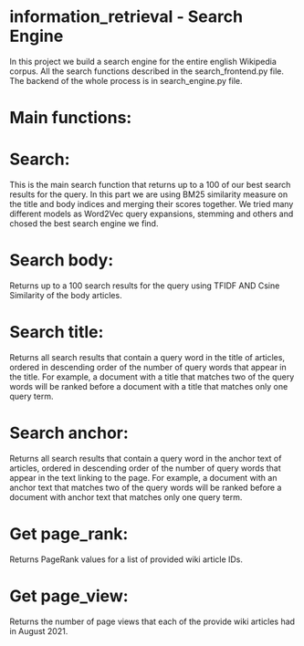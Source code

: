# information_retrieval - Search Engine
In this project we build a search engine for the entire english Wikipedia corpus.
All the search functions described in the search_frontend.py file.
The backend of the whole process is in search_engine.py file.

# Main functions:

# Search:
This is the main search function that returns up to a 100 of our best search results for the query.
In this part we are using BM25 similarity measure on the title and body indices and merging their scores together.
We tried many different models as Word2Vec query expansions, stemming and others and chosed the best search engine we find.

# Search body:
Returns up to a 100 search results for the query using TFIDF AND Csine Similarity of the body articles.

# Search title:
Returns all search results that contain a query word in the title of articles, ordered in descending order of the number of query words that appear in the title. For example, a document with a title that matches two of the query words will be ranked before a document with a title that matches only one query term.

# Search anchor:
Returns all search results that contain a query word in the anchor text of articles, ordered in descending order of the number of query words that appear in the text linking to the page. For example, a document with an anchor text that matches two of the query words will be ranked before a document with anchor text that matches only one query term.

# Get page_rank:
Returns PageRank values for a list of provided wiki article IDs.

# Get page_view:
Returns the number of page views that each of the provide wiki articles had in August 2021.
